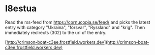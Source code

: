 
# l8estua

Read the rss-feed from https://cornucopia.se/feed/ and picks the latest entry with category "Ukraina", "försvar", "Ryssland" and "krig".
Then immediately redirects (302) to the url of the entry.


[http://crimson-boat-c3ee.frostfield.workers.dev](http://crimson-boat-c3ee.frostfield.workers.dev)
